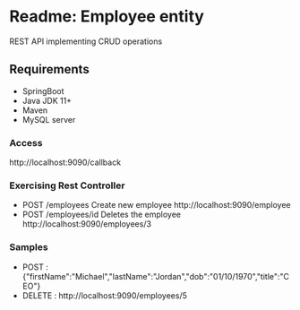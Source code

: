 # Readme: Employee entity

REST API implementing CRUD operations

## Requirements

* SpringBoot
* Java JDK 11+
* Maven
* MySQL server

### Access
http://localhost:9090/callback

### Exercising Rest Controller
* POST	/employees			Create new employee		 http://localhost:9090/employee
* POST	/employees/id		Deletes the employee	 http://localhost:9090/employees/3

### Samples
* POST : {"firstName":"Michael","lastName":"Jordan","dob":"01/10/1970","title":"CEO"}
* DELETE : http://localhost:9090/employees/5
